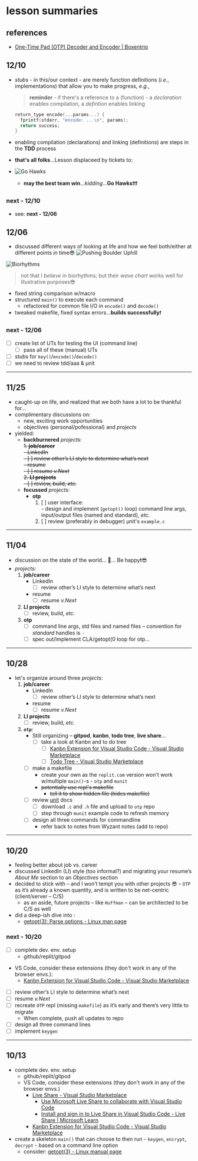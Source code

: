 # lesson summaries

## references
- [One-Time Pad (OTP) Decoder and Encoder | Boxentriq](https://www.boxentriq.com/code-breaking/one-time-pad)

## 12/10

- *stubs* - in this/our context - are merely function definitions (*i.e*., implementations) that allow you to make progress, *e.g.*,
  > **reminder** - if there's a reference to a (function) - a *declaration* enables compilation, a *defintion* enables linking

  ```C
  return_type encode(...params...) {
    fprintf(stderr, "encode: ...\n", params);
    return success;
  }
  ```

- enabling compilation (declarations) and linking (definitions) are steps in the **TDD** process
- **that's all folks**...Lesson displaceed by tickets to:
- ![Go Hawks](https://th.bing.com/th?id=OIF.ypvcLGQKBXGC%2f2ca%2bYR5qg&rs=1&pid=ImgDetMain)
  - **may the best team win**...*kidding*...**Go Hawks**❗❗❗

### next - 12/10

- see: **next - 12/06**

## 12/06

- discussed different ways of looking at life and how we feel both/either at different points in time😎
![Pushing Boulder Uphill](https://miro.medium.com/max/880/1*dKf6Q2WJ1RGZlPjvUbPNFw.gif "Pushing Boulder Uphill")

![Biorhythms](https://www.intmath.com/trigonometric-graphs/img/biorhythms.gif "Biorhythms")

> not that I *believe* in biorhythms; but their *wave chart* works well for illustrative purposes😎

- fixed string comparison w/macro
- structured `main()` to execute each command
  - refactored for common file I/O in `encode()` and `decode()`
- tweaked makefile, fixed syntax errors...**builds successfully**❗

### next - 12/06

- [ ] create list of UTs for testing the UI (command line)
  - [ ] pass all of these (manual) UTs
- [ ] stubs for `key()`/`encode()`/`decode()`
- [ ] we need to review tdd/aaa & µnit

---

## 11/25

- caught-up on life, and realized that we both have a lot to be thankful for...
- complimentary discussions on:
  - new, exciting work opportunities
  - objectives (personal/pofessional) and *projects*
- yielded:
  - **backburnered** *projects:*  
    ~~1. **job/career**~~  
      ~~- LinkedIn~~  
        ~~- [ ] review other’s LI style to determine what’s next~~  
      ~~- resume~~  
        ~~- [ ] resume *v.Next*~~  
    ~~2. **LI projects**~~  
      ~~- [ ] review, build, *etc.*~~  
  - **focussed** *projects:*  
    - **otp**
        1. [ ] user interface:  
          - design and implement (`getopt()` loop) command line args, input/output files (named and standard), *etc.*  
        2. [ ] review (preferably in debugger) µnit's `example.c`

---

## 11/04

- discussion on the state of the world... 🎼... Be happy❗😎
- *projects:*
  1. **job/career**
     - LinkedIn
       - [ ] review other’s LI style to determine what’s next
     - resume
       - [ ] resume *v.Next*
  2. **LI projects**
     - [ ] review, build, *etc.*
  3. **otp**
      - [ ] command line args, std files and named files – convention for *standard* handles is `-`
      - [ ] spec out/implement CLA/getopt(0 loop for otp…

---

## 10/28

- let's organize around three *projects*:
  1. **job/career**
     - LinkedIn
       - [ ] review other’s LI style to determine what’s next
     - resume
       - [ ] resume *v.Next*
  2. **LI projects**
     - [ ] review, build, *etc.*
  3. **`otp`**:
     - Still organizing – **gitpod**, **kanbn**, **todo tree**, **live share**…
       - [ ] take a look at Kanbn and to do tree
         - [ ] [Kanbn Extension for Visual Studio Code - Visual Studio Marketplace](https://marketplace.visualstudio.com/items?itemName=gordonlarrigan.vscode-kanbn)
         - [ ] [Todo Tree - Visual Studio Marketplace](https://marketplace.visualstudio.com/items?itemName=Gruntfuggly.todo-tree)
     - [ ] make a makefile
       - create your own as the `replit.com` version won't work w/multiple `main()`-s - `otp` and `munit`
       - ~~potentially use repl's makefile~~
         - ~~tell it to show hidden file (hides makefile)~~
     - [ ] review [µnit](https://nemequ.github.io/munit/) docs
       - [ ] download `.c` and `.h` file and upload to `otp` repo
       - [ ] step through `munit` example code to refresh memory
     - [ ] design all three commands for commandline
       - refer back to notes from Wyzant notes (add to repo)

---

## 10/20

- feeling better about job vs. career
- discussed LinkedIn (LI) style (too informal?) and migrating your resume’s *About Me* section to an *Objectives* section
- decided to stick with – and I won’t tempt you with other projects 😎 – `OTP` as it’s already a known quantity, and is written to be net-centric (client/server – C/S)  
  - as an aside, future projects – like `Huffman` – can be architected to be C/S as well
- did a deep-ish dive into :
  - [getopt(3): Parse options - Linux man page](https://linux.die.net/man/3/getopt)

### next - 10/20

- [ ] complete dev. env. setup
  - github/replit/gitpod
- VS Code, consider these extensions (they don't work in any of the browser envs.):
  - [Kanbn Extension for Visual Studio Code - Visual Studio Marketplace](https://marketplace.visualstudio.com/items?itemName=gordonlarrigan.vscode-kanbn)
- [ ] review other’s LI style to determine what’s next
- [ ] resume *v.Next*
- [ ] recreate `OTP` repl (missing `makefile`) as it’s early and there’s very little to migrate
  - When complete, push all updates to repo
- [ ] design all three command lines
- [ ] implement `keygen`

---

## 10/13

- complete dev. env. setup
  - github/replit/gitpod
  - VS Code, consider these extensions (they don't work in any of the browser envs.)
    - [Live Share - Visual Studio Marketplace](https://marketplace.visualstudio.com/items?itemName=MS-vsliveshare.vsliveshare)
      - [Use Microsoft Live Share to collaborate with Visual Studio Code](https://code.visualstudio.com/learn/collaboration/live-share)
      - [Install and sign in to Live Share in Visual Studio Code - Live Share | Microsoft Learn](https://learn.microsoft.com/en-us/visualstudio/liveshare/use/install-live-share-visual-studio-code)
    - [Kanbn Extension for Visual Studio Code - Visual Studio Marketplace](https://marketplace.visualstudio.com/items?itemName=gordonlarrigan.vscode-kanbn)
- create a skeleton `main()` that can choose to then run - `keygen`, `encrypt`, `decrypt` - based on a command line option
  - consider: [getopt(3) - Linux manual page](https://www.man7.org/linux/man-pages/man3/getopt.3.html)

